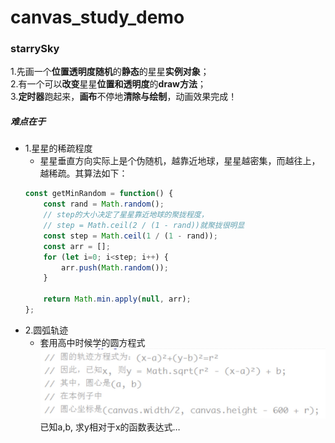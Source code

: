# canvas_study_demo
### starrySky
 1.先画一个**位置透明度随机**的**静态**的星星**实例对象**；  
 2.有一个可以**改变**星星**位置和透明度**的**draw方法**；  
 3.**定时器**跑起来，**画布**不停地**清除与绘制**，动画效果完成！
##### 难点在于 
- 1.星星的稀疏程度
    - 星星垂直方向实际上是个伪随机，越靠近地球，星星越密集，而越往上，越稀疏。其算法如下：  
    ````javascript
    const getMinRandom = function() {
        const rand = Math.random();
        // step的大小决定了星星靠近地球的聚拢程度，
        // step = Math.ceil(2 / (1 - rand))就聚拢很明显
        const step = Math.ceil(1 / (1 - rand));
        const arr = [];
        for (let i=0; i<step; i++) {
            arr.push(Math.random());
        }
    
        return Math.min.apply(null, arr);       
    };
    ````
- 2.圆弧轨迹  
    - 套用高中时候学的圆方程式  
    ![](https://github.com/white-zero/canvas_study_demo/blob/master/src/images/yuanhuguiji.png)  
    已知a,b, 求y相对于x的函数表达式…
